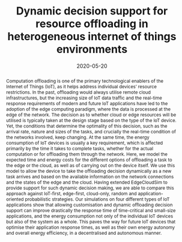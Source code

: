 ---
title: "Dynamic decision support for resource offloading in heterogeneous internet of things environments"
abstract: "Computation offloading is one of the primary technological enablers of the Internet of Things (IoT), as it helps address individual devices’ resource restrictions. In the past, offloading would always utilise remote cloud infrastructures, but the increasing size of IoT data traffic and the real-time response requirements of modern and future IoT applications have led to the adoption of the edge computing paradigm, where the data is processed at the edge of the network. The decision as to whether cloud or edge resources will be utilised is typically taken at the design stage based on the type of the IoT device. Yet, the conditions that determine the optimality of this decision, such as the arrival rate, nature and sizes of the tasks, and crucially the real-time condition of the networks involved, keep changing. At the same time, the energy consumption of IoT devices is usually a key requirement, which is affected primarily by the time it takes to complete tasks, whether for the actual computation or for offloading them through the network. Here, we model the expected time and energy costs for the different options of offloading a task to the edge or the cloud, as well as of carrying out on the device itself. We use this model to allow the device to take the offloading decision dynamically as a new task arrives and based on the available information on the network connections and the states of the edge and the cloud. Having extended EdgeCloudSim to provide support for such dynamic decision making, we are able to compare this approach against IoT-first, edge-first, cloud-only, random and application-oriented probabilistic strategies. Our simulations on four different types of IoT applications show that allowing customisation and dynamic offloading decision support can improve drastically the response time of time-critical and small-size applications, and the energy consumption not only of the individual IoT devices but also of the system as a whole. This paves the way for future IoT devices that optimise their application response times, as well as their own energy autonomy and overall energy efficiency, in a decentralised and autonomous manner."
collection: publications
permalink: /publication/jaddoa2019dynamic
date: 2020-05-20
venue: 'Simulation Modelling Practice and Theory'
paperurl: '/files/pdf/papers/jaddoa2019dynamic.pdf'
link: 'https://doi.org/10.1016/j.simpat.2019.102019'
citation: 'Ali Jaddoa, Georgia Sakellari, Emmanouil Panaousis, George Loukas, Panagiotis G. Sarigiannidis (2020). 
    &quot;Self-configurable cyber-physical intrusion detection for smart homes using reinforcement learning.&quot;
    <i>Simulation Modelling Practice and Theory</i>, 101, 102019."
    <span style="color:#2979ab;">(JCR 2019: 2.219, CiteScore 2019 : 5.3)</span>'
---